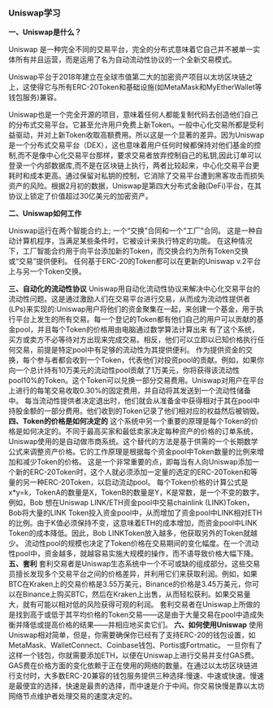 ### Uniswap学习

**一、Uniswap是什么？**

Uniswap 是一种完全不同的交易平台，完全的分布式意味着它自己并不被单一实体所有并且运营，而是运用了名为自动流动性协议的一个全新交易模式。

Uniswap平台于2018年建立在全球市值第二大的加密资产项目以太坊区块链之上，这使得它与所有ERC-20Token和基础设施(如MetaMask和MyEtherWallet等钱包服务)兼容。

Uniswap也是一个完全开源的项目，意味着任何人都能复制代码去创造他们自己的分布式交易平台。它甚至允许用户免费上新Token。一般中心化交易所都是受利益驱动，并对上新Token收取高额费用。所以这是一个显著的差异。因为Uniswap是一个分布式交易平台（DEX），这也意味着用户任何时候都保持对他们基金的控制,而不是像中心化交易平台那样，要求交易者放弃控制自己的私钥,因此订单可以登录一个内部数据库,而不是在区块链上执行，两者比较起来，中心化交易平台更耗时和成本更高。通过保留对私钥的控制，它消除了交易平台遭到黑客攻击而损失资产的风险。根据2月初的数据，Uniswap是第四大分布式金融(DeFi)平台，在其协议上锁定了价值超过30亿美元的加密资产。

**二、Uniswap如何工作**

Uniswap运行在两个智能合约上; 一个“交换”合同和一个“工厂”合同。 这是一种自动计算机程序，当满足某些条件时，它被设计来执行特定的功能。 在这种情况下，工厂智能合约用于向平台添加新的Token，而交换合约为所有Token交换或“交易”提供便利。 任何基于ERC-20的Token都可以在更新的Uniswap v.2平台上与另一个Token交换。

**三、自动化的流动性协议**
Uniswap用自动化流动性协议来解决中心化交易平台的流动性问题。这是通过激励人们在交易平台进行交易，从而成为流动性提供者(LPs)来实现的:Uniswap用户将他们的资金聚集在一起，来创建一个基金，用于执行平台上发生的所有交易。每一个登记的Token都有他们自己的用户可以贡献的基金pool，并且每个Token的价格用由电脑通过数学算法计算出来
有了这个系统，买方或卖方不必等待对方出现来完成交易。相反，他们可以立即以已知价格执行任何交易，前提是特定pool中有足够的流动性为其提供便利。
作为提供资金的交换，每个参与者都会收到一个Token，代表他们对投资pool的贡献。例如，如果你向一个总计持有10万美元的流动性pool贡献了1万美元，你将获得该流动性pool10%的Token。这个Token可以兑换一部分交易费用。Uniswap对用户在平台上进行的每笔交易收取0.30%的固定费用，并自动将其发送到一个流动性储备中。
每当流动性提供者决定退出时，他们就会从准备金中获得相对于其在pool中持股金额的一部分费用。他们收到的Token记录了他们相对应的权益然后被销毁。
**四、Token的价格是如何决定的**
这个系统中另一个重要的原理是每个Token的价格是如何决定的。不同于最高买家和最低卖家决定每种资产的价格的订单系统，Uniswap使用的是自动做市商系统。这个替代的方法是基于供需的一个长期数学公式来调整资产价格。它的工作原理是根据每个资金pool中Token数量的比例来增加和减少Token的价格。
这是一个非常重要的点，即每当有人向Uniswap添加一个新的ERC-20Token时，这个人就必须添加一定量的选定的ERC-20Token和等量的另一种ERC-20Token，以启动流动pool。
每个Token价格的计算公式是x*y=k，TokenA的数量是X，TokenB的数量是Y，K是常数，是一个不变的数字。
例如，Bob 想在Uniswap LINK/ETH资金pool中交易chainlink (LINK)Token， Bob将大量的LINK Token投入资金pool中，从而增加了资金pool中LINK相对ETH的比例。由于K值必须保持不变，这意味着ETH的成本增加，而资金pool中LINK Token的成本降低。因此，Bob LINKToken放入越多，他获取另外的Token就越少。
流动性pool的规模也决定了Token价格在交易期间的变化幅度。在一个流动性pool中，资金越多，就越容易实施大规模的操作，而不语导致价格大幅下降。
**五、套利**
套利交易者是Uniswap生态系统中一个不可或缺的组成部分。这些交易员擅长发现多个交易平台之间的价格差异，并利用它们来获取利润。例如，如果BTC在Kraken上的交易价格是3.55万美元，Binance的价格是3.45万美元，你可以在Binance上购买BTC，然后在Kraken上出售，从而轻松获利。如果交易量大，就有可能以相对低的风险获得可观的利润。
套利交易者在Uniswap上所做的是找到高于或低于其平均价格的Token交易——这是由于大量交易在pool中造成失衡并降低或提高价格的结果——并相应地买卖它们。
**六、如何使用Uniswap**
使用Uniswap相对简单，但是，你需要确保你已经有了支持ERC-20的钱包设置，如MetaMask、WalletConnect、Coinbase钱包、Portis或Fortmatic。
一旦你有了这样一个钱包，你就需要添加ETH，以便在Uniswap上进行交易并支付GAS费。GAS费在价格方面的变化依赖于正在使用的网络的数量。在通过以太坊区块链进行支付时，大多数ERC-20兼容的钱包服务提供三种选择:慢速、中速或快速。慢速是最便宜的选择，快速是最贵的选择，而中速是介于中间。你交易快慢是靠以太坊网络节点维护者处理交易的速度决定的。